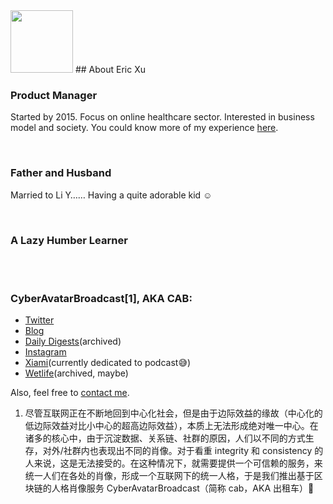 
<!--
**xubihang/xubihang** is a ✨ _special_ ✨ repository because its `README.md` (this file) appears on your GitHub profile.

Here are some ideas to get you started:

- 🔭 I‘m currently working on ...
- 🌱 I’m currently learning ...
- 👯 I‘m looking to collaborate on ...
- 🤔 I’m looking for help with ...
- 💬 Ask me about ...
- 📫 How to reach me: ...
- 😄 Pronouns: ...
- ⚡ Fun fact: ...
-->
<img src="https://xubihang.name/image/https%3A%2F%2Fs3-us-west-2.amazonaws.com%2Fsecure.notion-static.com%2Ff80d8f9c-3b4b-47a8-9ac5-861a69148255%2F.png" width="100px">
## About Eric Xu 

### Product Manager

Started by 2015. Focus on online healthcare sector. Interested in business model and society. You could know more of my experience [here](https://www.notion.so/xubihang/ERIC-XU-a6ac331d4e58486990d55d4227035eff).

</br>

### Father and Husband

Married to Li Y…… Having a quite adorable kid ☺️

</br>


### A Lazy Humber Learner

</br>
</br>

### CyberAvatarBroadcast[1], AKA CAB:

- [Twitter](https://twitter.com/xubihang)
- [Blog](https://memo.xubihang.name)
- [Daily Digests](https://digests.xubihang.name/)(archived)
- [Instagram](https://www.instagram.com/xubihang/)
- [Xiami](https://www.xiami.com/user/2592377)(currently dedicated to podcast😅️)
- [Wetlife](https://m.lizhi.fm/vod/voicesheet/2617716272575917633?u=444962)(archived, maybe)

Also, feel free to [contact me](mailto:me@xubihang.name).

1. 尽管互联网正在不断地回到中心化社会，但是由于边际效益的缘故（中心化的低边际效益对比小中心的超高边际效益），本质上无法形成绝对唯一中心。在诸多的核心中，由于沉淀数据、关系链、社群的原因，人们以不同的方式生存，对外/社群内也表现出不同的肖像。对于看重 integrity 和 consistency 的人来说，这是无法接受的。在这种情况下，就需要提供一个可信赖的服务，来统一人们在各处的肖像，形成一个互联网下的统一人格，于是我们推出基于区块链的人格肖像服务 CyberAvatarBroadcast（简称 cab，AKA 出租车）🤪
